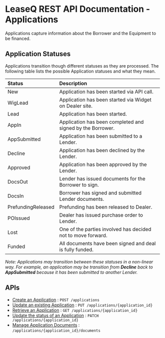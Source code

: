# LeaseQ REST API Documentation - Applications

Applications capture information about the Borrower and the Equipment to be financed.

## Application Statuses
Applications transition though different statuses as they are processed. The following table lists the possible Application statuses and what they mean.

| Status | Description |
|:-----|:------|
|New|Application has been started via API call.|
|WigLead|Application has been started via Widget on Dealer site.|
|Lead|Application has been started.|
|AppIn|Application has been completed and signed by the Borrower.|
|AppSubmitted|Application has been submitted to a Lender.|
|Decline|Application has been declined by the Lender.|
|Approved|Application has been approved by the Lender.|
|DocsOut|Lender has issued documents for the Borrower to sign.|
|DocsIn|Borrower has signed and submitted Lender documents.|
|PrefundingReleased|Prefunding has been released to Dealer.|
|POIssued|Dealer has issued purchase order to Lender.|
|Lost|One of the parties involved has decided not to move forward.|
|Funded|All documents have been signed and deal is fully funded.|

_Note: Applications may transition between these statuses in a non-linear way. For example, an application may be transition from **Decline** back to **AppSubmitted** because it has been submitted to another Lender._

## APIs
* [Create an Application](post.md) : `POST /applications`
* [Update an existing Application](put.md) : `PUT /applications/{application_id}`
* [Retrieve an Application](get.md) : `GET /applications/{application_id}`
* [Update the status of an Application](patch.md) : `PATCH /applications/{application_id}`
* [Manage Application Documents](documents/README.md) : `/applications/{application_id}/documents`
